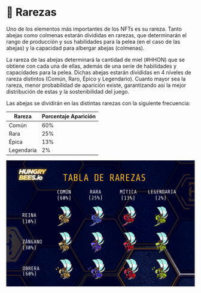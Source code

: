 # 💢 Rarezas

Uno de los elementos más importantes de los NFTs es su rareza. Tanto abejas como colmenas estarán divididas en rarezas, que determinarán el rango de producción y sus habilidades para la pelea (en el caso de las abejas) y la capacidad para albergar abejas (colmenas).   &#x20;

La rareza de las abejas determinará la cantidad de miel (#HHON) que se obtiene con cada una de ellas, además de una serie de habilidades y capacidades para la pelea. Dichas abejas estarán divididas en 4 niveles de rareza distintos (Común, Raro, Épico y Legendario). Cuanto mayor sea la rareza, menor probabilidad de aparición existe, garantizando así la mejor distribución de estas y la sostenibilidad del juego.&#x20;

Las abejas se dividirán en las distintas rarezas con la siguiente frecuencia:&#x20;



| Rareza     | Porcentaje Aparición |
| ---------- | -------------------- |
| Común      | 60%                  |
| Rara       | 25%                  |
| Épica      | 13%                  |
| Legendaria | 2%                   |

![](<../../.gitbook/assets/Tabla de Rarezas.png>)
